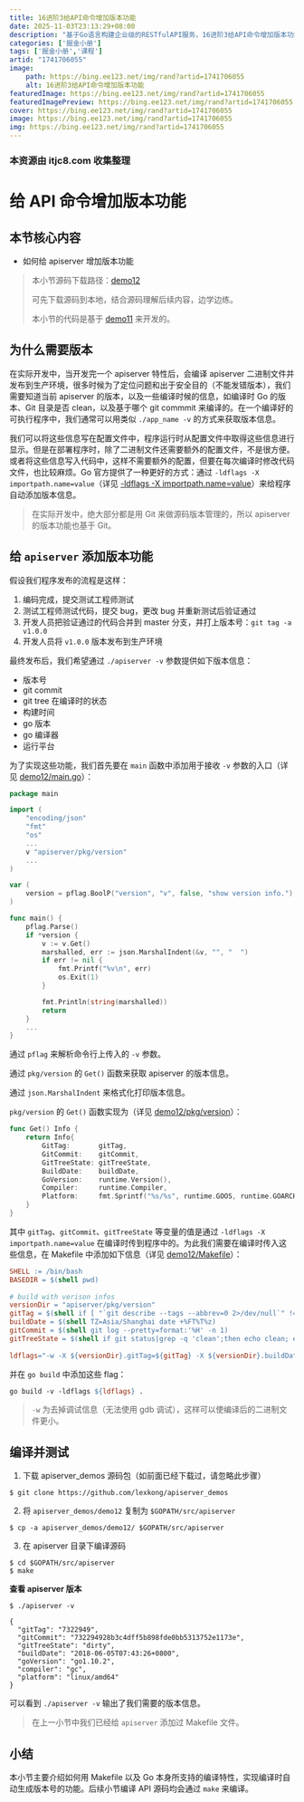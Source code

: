 ```yaml
---
title: 16进阶3给API命令增加版本功能
date: 2025-11-03T23:13:29+08:00
description: "基于Go语言构建企业级的RESTfulAPI服务，16进阶3给API命令增加版本功能"
categories: ['掘金小册']
tags: ['掘金小册','课程']
artid: "1741706055"
image:
    path: https://bing.ee123.net/img/rand?artid=1741706055
    alt: 16进阶3给API命令增加版本功能
featuredImage: https://bing.ee123.net/img/rand?artid=1741706055
featuredImagePreview: https://bing.ee123.net/img/rand?artid=1741706055
cover: https://bing.ee123.net/img/rand?artid=1741706055
image: https://bing.ee123.net/img/rand?artid=1741706055
img: https://bing.ee123.net/img/rand?artid=1741706055
---
```


### 本资源由 itjc8.com 收集整理
# 给 API 命令增加版本功能

## 本节核心内容

+ 如何给 apiserver 增加版本功能

> 本小节源码下载路径：[demo12](https://github.com/lexkong/apiserver_demos/tree/master/demo12)
>
> 可先下载源码到本地，结合源码理解后续内容，边学边练。
>
> 本小节的代码是基于 [demo11](https://github.com/lexkong/apiserver_demos/tree/master/demo11) 来开发的。


## 为什么需要版本

在实际开发中，当开发完一个 apiserver 特性后，会编译 apiserver 二进制文件并发布到生产环境，很多时候为了定位问题和出于安全目的（不能发错版本），我们需要知道当前 apiserver 的版本，以及一些编译时候的信息，如编译时 Go 的版本、Git 目录是否 clean，以及基于哪个 git commmit 来编译的。在一个编译好的可执行程序中，我们通常可以用类似 `./app_name -v` 的方式来获取版本信息。

我们可以将这些信息写在配置文件中，程序运行时从配置文件中取得这些信息进行显示。但是在部署程序时，除了二进制文件还需要额外的配置文件，不是很方便。或者将这些信息写入代码中，这样不需要额外的配置，但要在每次编译时修改代码文件，也比较麻烦。Go 官方提供了一种更好的方式：通过 `-ldflags -X importpath.name=value`（详见 [-ldflags -X importpath.name=value](https://golang.org/cmd/link/)）来给程序自动添加版本信息。

> 在实际开发中，绝大部分都是用 Git 来做源码版本管理的，所以 apiserver 的版本功能也基于 Git。

## 给 `apiserver` 添加版本功能

假设我们程序发布的流程是这样：

1. 编码完成，提交测试工程师测试
2. 测试工程师测试代码，提交 bug，更改 bug 并重新测试后验证通过
3. 开发人员把验证通过的代码合并到 master 分支，并打上版本号：`git tag -a v1.0.0`
4. 开发人员将 `v1.0.0` 版本发布到生产环境

最终发布后，我们希望通过 `./apiserver -v` 参数提供如下版本信息：

+ 版本号
+ git commit
+ git tree 在编译时的状态
+ 构建时间
+ go 版本
+ go 编译器
+ 运行平台

为了实现这些功能，我们首先要在 `main` 函数中添加用于接收 `-v` 参数的入口（详见 [demo12/main.go](https://github.com/lexkong/apiserver_demos/blob/master/demo12/main.go)）：

```go
package main

import (
	"encoding/json"
	"fmt"
	"os"
	...
	v "apiserver/pkg/version"
	...
)

var (
	version = pflag.BoolP("version", "v", false, "show version info.")
)

func main() {
	pflag.Parse()
	if *version {
		v := v.Get()
		marshalled, err := json.MarshalIndent(&v, "", "  ")
		if err != nil {
			fmt.Printf("%v\n", err)
			os.Exit(1)
		}

		fmt.Println(string(marshalled))
		return
	}
	...
}
```

通过 `pflag` 来解析命令行上传入的 `-v` 参数。

通过 `pkg/version` 的 `Get()` 函数来获取 apiserver 的版本信息。

通过 `json.MarshalIndent` 来格式化打印版本信息。


`pkg/version` 的 `Get()` 函数实现为（详见 [demo12/pkg/version](https://github.com/lexkong/apiserver_demos/tree/master/demo12/pkg/version)）：

```go
func Get() Info {
	return Info{
		GitTag:       gitTag,
		GitCommit:    gitCommit,
		GitTreeState: gitTreeState,
		BuildDate:    buildDate,
		GoVersion:    runtime.Version(),
		Compiler:     runtime.Compiler,
		Platform:     fmt.Sprintf("%s/%s", runtime.GOOS, runtime.GOARCH),
	}
}
```

其中 `gitTag`、`gitCommit`、`gitTreeState` 等变量的值是通过 `-ldflags -X importpath.name=value` 在编译时传到程序中的。为此我们需要在编译时传入这些信息，在 Makefile 中添加如下信息（详见 [demo12/Makefile](https://github.com/lexkong/apiserver_demos/blob/master/demo12/Makefile)）：

```makefile
SHELL := /bin/bash 
BASEDIR = $(shell pwd)
 
# build with verison infos
versionDir = "apiserver/pkg/version"
gitTag = $(shell if [ "`git describe --tags --abbrev=0 2>/dev/null`" != "" ];then git describe --tags --abbrev=0; else git log --pretty=format:'%h' -n 1; fi)
buildDate = $(shell TZ=Asia/Shanghai date +%FT%T%z)
gitCommit = $(shell git log --pretty=format:'%H' -n 1)
gitTreeState = $(shell if git status|grep -q 'clean';then echo clean; else echo dirty; fi)
 
ldflags="-w -X ${versionDir}.gitTag=${gitTag} -X ${versionDir}.buildDate=${buildDate} -X ${versionDir}.gitCommit=${gitCommit} -X ${versionDir}.gitTreeState=${gitTreeState}"
```

并在 `go build` 中添加这些 flag：

```makefile
go build -v -ldflags ${ldflags} .
```

> `-w` 为去掉调试信息（无法使用 gdb 调试），这样可以使编译后的二进制文件更小。

## 编译并测试

1. 下载 apiserver_demos 源码包（如前面已经下载过，请忽略此步骤）

```
$ git clone https://github.com/lexkong/apiserver_demos
```

2. 将 `apiserver_demos/demo12` 复制为 `$GOPATH/src/apiserver`

```
$ cp -a apiserver_demos/demo12/ $GOPATH/src/apiserver
```

3. 在 apiserver 目录下编译源码

```
$ cd $GOPATH/src/apiserver
$ make
```

**查看 apiserver 版本**

```
$ ./apiserver -v

{
  "gitTag": "7322949",
  "gitCommit": "732294928b3c4dff5b898fde0bb5313752e1173e",
  "gitTreeState": "dirty",
  "buildDate": "2018-06-05T07:43:26+0800",
  "goVersion": "go1.10.2",
  "compiler": "gc",
  "platform": "linux/amd64"
}
```

可以看到 `./apiserver -v` 输出了我们需要的版本信息。

> 在上一小节中我们已经给 `apiserver` 添加过 Makefile 文件。

## 小结

本小节主要介绍如何用 Makefile 以及 Go 本身所支持的编译特性，实现编译时自动生成版本号的功能。后续小节编译 API 源码均会通过 `make` 来编译。